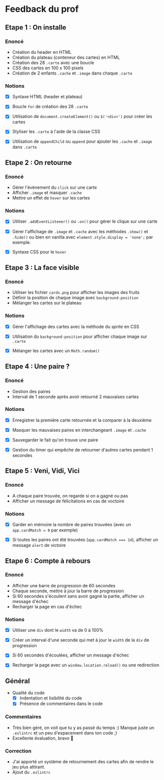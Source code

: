 # Feedback du prof

## Etape 1 : On installe

### Enoncé

- Création du header en HTML
- Création du plateau (conteneur des cartes) en HTML
- Création des 28 `.carte` avec une boucle
- CSS des cartes en 100 x 100 pixels
- Création de 2 enfants `.cache` et `.image` dans chaque `.carte`

### Notions

- [x] Syntaxe HTML (header et plateau)
- [x] Boucle `for` de création des 28 `.carte`
- [x] Utilisation de `document.createElement()` ou `$('<div>')` pour créer les cartes
- [x] Styliser les `.carte` à l'aide de la classe CSS
- [x] Utilisation de `appendChild` ou `append` pour ajouter les `.cache` et `.image` dans `.carte`






## Etape 2 : On retourne

### Enoncé

- Gérer l'évènement du `click` sur une carte
- Afficher `.image` et masquer `.cache`
- Mettre un effet de `hover` sur les cartes

### Notions

- [x] Utiliser `.addEventListener()` ou `.on()` pour gérer le clique sur une carte
- [x] Gérer l'affichage de `.image` et `.cache` avec les méthodes `.show()` et `.hide()` ou bien en vanilla avec `element.style.display = 'none';` par exemple.
- [x] Syntaxe CSS pour le `hover`



## Etape 3 : La face visible

### Enoncé

- Utiliser les fichier `cards.png` pour afficher les images des fruits
- Définir la position de chaque image avec `background-position`
- Mélanger les cartes sur le plateau

### Notions

- [x] Gérer l'affichage des cartes avec la méthode du _sprite_ en CSS
- [x] Utilisation du `background-position` pour afficher chaque image sur `.carte`
- [x] Mélanger les cartes avec un `Math.random()`





## Etape 4 : Une paire ?

### Enoncé

- Gestion des paires
- Interval de 1 seconde après avoir retourné 2 mauvaises cartes

### Notions

- [x] Enregistrer la première carte retournée et la comparer à la deuxième
- [x] Masquer les mauvaises paires en interchangeant `.image` et `.cache`
- [x] Sauvegarder le fait qu'on trouve une paire
- [x] Gestion du timer qui empêche de retourner d'autres cartes pendant 1 secondes





## Etape 5 : Veni, Vidi, Vici

### Enoncé

- A chaque paire trouvée, on regarde si on a gagné ou pas
- Afficher un message de félicitations en cas de voctoire

### Notions

- [x] Garder en mémoire la nombre de paires trouvées (avec un `app.cardMatch = 0` par exemple)
- [x] Si toutes les paires ont été trouvées (`app.cardMatch === 14`), afficher un message `alert` de victoire







## Etape 6 : Compte à rebours

### Enoncé

- Afficher une barre de progression de 60 secondes
- Chaque seconde, mettre à jour la barre de progression
- Si 60 secondes s'écoulent sans avoir gagné la partie, afficher un message d'échec
- Recharger la page en cas d'échec

### Notions

- [x] Utiliser une `div` dont le `width` va de 0 à 100%
- [x] Créer un interval d'une seconde qui met à jour le `width` de la `div` de progression
- [x] Si 60 secondes d'écoulées, afficher un message d'échec
- [x] Recharger la page avec un `window.location.reload()` ou une redirection



## Général

- Qualité du code
  - [x] Indentation et lisibilité du code
  - [x] Présence de commentaires dans le code

### Commentaires

- Très bien géré, on voit que tu y as passé du temps :) Manque juste un `.eslintrc` et un peu d'espacement dans ton code ;)
- Excellente évaluation, bravo :clap:

### Correction

- J'ai apporté un système de retournement des cartes afin de rendre le jeu plus attirant.
- Ajout du `.eslintrc`
